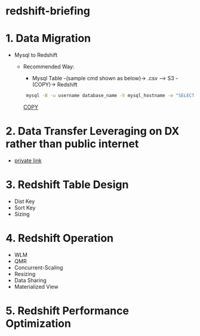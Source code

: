 # redshift-briefing


# 1. Data Migration
- Mysql to Redshift
  * Recommended Way:
    - Mysql Table -(sample cmd shown as below)-> .csv --> S3 -(COPY)-> Redshift
    
    ```sh  
     mysql -B -u username database_name -h mysql_hostname -e "SELECT * FROM table_name;" | sed "s/'/'/;s/t/","/g;s/^/"/;s/$/"/;s/n//g" > table_name_data.csv
    ```

    [COPY](https://docs.aws.amazon.com/redshift/latest/dg/r_COPY.html)


# 2. Data Transfer Leveraging on DX rather than public internet
- [private link](https://docs.aws.amazon.com/AmazonS3/latest/userguide/privatelink-interface-endpoints.html)


# 3. Redshift Table Design
- Dist Key
- Sort Key
- Sizing

# 4. Redshift Operation

- WLM
- QMR
- Concurrent-Scaling
- Resizing
- Data Sharing
- Materialized View

# 5. Redshift Performance Optimization

